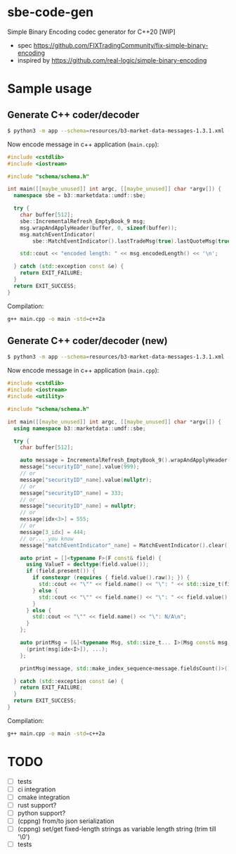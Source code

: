 # sbe-code-gen

Simple Binary Encoding codec generator for C++20 [WIP]

* spec https://github.com/FIXTradingCommunity/fix-simple-binary-encoding
* inspired by https://github.com/real-logic/simple-binary-encoding

# Sample usage

## Generate C++ coder/decoder

```sh
$ python3 -m app --schema=resources/b3-market-data-messages-1.3.1.xml --destination=$PWD/schema --generator=cpp
```

Now encode message in c++ application (`main.cpp`):
```c++
#include <cstdlib>
#include <iostream>

#include "schema/schema.h"

int main([[maybe_unused]] int argc, [[maybe_unused]] char *argv[]) {
  namespace sbe = b3::marketdata::umdf::sbe;

  try {
    char buffer[512];
    sbe::IncrementalRefresh_EmptyBook_9 msg;
    msg.wrapAndApplyHeader(buffer, 0, sizeof(buffer));
    msg.matchEventIndicator(
        sbe::MatchEventIndicator().lastTradeMsg(true).lastQuoteMsg(true));

    std::cout << "encoded length: " << msg.encodedLength() << '\n';

  } catch (std::exception const &e) {
    return EXIT_FAILURE;
  }
  return EXIT_SUCCESS;
}

```

Compilation:
```sh
g++ main.cpp -o main -std=c++2a
```

## Generate C++ coder/decoder (new)

```sh
$ python3 -m app --schema=resources/b3-market-data-messages-1.3.1.xml --destination=$PWD/schema --generator=cppng
```

Now encode message in c++ application (`main.cpp`):
```c++
#include <cstdlib>
#include <iostream>
#include <utility>

#include "schema/schema.h"

int main([[maybe_unused]] int argc, [[maybe_unused]] char *argv[]) {
  using namespace b3::marketdata::umdf::sbe;

  try {
    char buffer[512];

    auto message = IncrementalRefresh_EmptyBook_9().wrapAndApplyHeader(buffer, 0, sizeof(buffer));
    message["securityID"_name].value(999);
    // or
    message["securityID"_name].value(nullptr);
    // or
    message["securityID"_name] = 333;
    // or
    message["securityID"_name] = nullptr;
    // or
    message[idx<3>] = 555;
    // or
    message[3_idx] = 444;
    // or... you know
    message["matchEventIndicator"_name] = MatchEventIndicator().clear().lastTradeMsg(true).lastQuoteMsg(true);

    auto print = []<typename F>(F const& field) {
      using ValueT = decltype(field.value());
      if (field.present()) {
        if constexpr (requires { field.value().raw(); }) {
          std::cout << "\"" << field.name() << "\": " << std::size_t(field.value().raw()) << '\n';
        } else {
          std::cout << "\"" << field.name() << "\": " << field.value() << '\n';
        }
      } else {
        std::cout << "\"" << field.name() << "\": N/A\n";
      }
    };

    auto printMsg = [&]<typename Msg, std::size_t... I>(Msg const& msg, std::index_sequence<I...>) {
      (print(msg[idx<I>]), ...);
    };

    printMsg(message, std::make_index_sequence<message.fieldsCount()>());

  } catch (std::exception const &e) {
    return EXIT_FAILURE;
  }
  return EXIT_SUCCESS;
}

```

Compilation:
```sh
g++ main.cpp -o main -std=c++2a
```

# TODO

- [ ] tests
- [ ] ci integration
- [ ] cmake integration
- [ ] rust support?
- [ ] python support?
- [ ] (cppng) from/to json serialization
- [ ] (cppng) set/get fixed-length strings as variable length string (trim till '\0')
- [ ] tests
